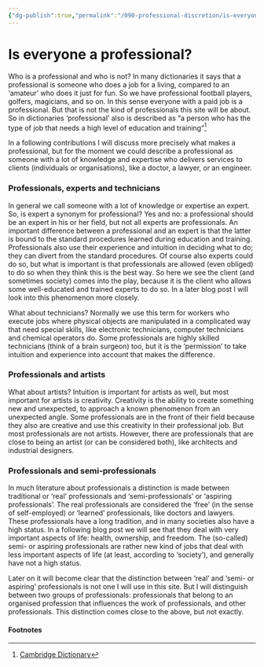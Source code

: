 ```yaml
---
{"dg-publish":true,"permalink":"/090-professional-discretion/is-everyone-a-professional/"}
---
```


# Is everyone a professional?
Who is a professional and who is not? In many dictionaries it says that a professional is someone who does a job for a living, compared to an ‘amateur’ who does it just for fun. So we have professional football players, golfers, magicians, and so on. In this sense everyone with a paid job is a professional. But that is not the kind of professionals this site will be about. So in dictionaries ‘professional’ also is described as “a person who has the type of job that needs a high level of education and training”[^1]

In a following contributions I will discuss more precisely what makes a professional, but for the moment we could describe a professional as someone with a lot of knowledge and expertise who delivers services to clients (individuals or organisations), like a doctor, a lawyer, or an engineer.

### Professionals, experts and technicians

In general we call someone with a lot of knowledge or expertise an expert. So, is expert a synonym for professional? Yes and no: a professional should be an expert in his or her field, but not all experts are professionals. An important difference between a professional and an expert is that the latter is bound to the standard procedures learned during education and training. Professionals also use their experience and intuition in deciding what to do; they can divert from the standard procedures. Of course also experts could do so, but what is important is that professionals are allowed (even obliged) to do so when they think this is the best way. So here we see the client (and sometimes society) comes into the play, because it is the client who allows some well-educated and trained experts to do so. In a later blog post I will look into this phenomenon more closely.

What about technicians? Normally we use this term for workers who execute jobs where physical objects are manipulated in a complicated way that need special skills, like electronic technicians, computer technicians and chemical operators do. Some professionals are highly skilled technicians (think of a brain surgeon) too, but it is the ‘permission’ to take intuition and experience into account that makes the difference.

### Professionals and artists

What about artists? Intuition is important for artists as well, but most important for artists is creativity. Creativity is the ability to create something new and unexpected, to approach a known phenomenon from an unexpected angle. Some professionals are in the front of their field because they also are creative and use this creativity in their professional job. But most professionals are not artists. However, there are professionals that are close to being an artist (or can be considered both), like architects and industrial designers.

### Professionals and semi-professionals

In much literature about professionals a distinction is made between traditional or ‘real’ professionals and ‘semi-professionals’ or ‘aspiring professionals’. The real professionals are considered the ‘free’ (in the sense of self-employed) or ‘learned’ professionals, like doctors and lawyers. These professionals have a long tradition, and in many societies also have a high status. In a following blog post we will see that they deal with very important aspects of life: health, ownership, and freedom. The (so-called) semi- or aspiring professionals are rather new kind of jobs that deal with less important aspects of life (at least, according to ‘society’), and generally have not a high status.

Later on it will become clear that the distinction between ‘real’ and ‘semi- or aspiring’ professionals is not one I will use in this site. But I will distinguish between two groups of professionals: professionals that belong to an organised profession that influences the work of professionals, and other professionals. This distinction comes close to the above, but not exactly.
#### Footnotes

[^1]: [Cambridge Dictionary](http://dictionary.cambridge.org/dictionary/british/professional)